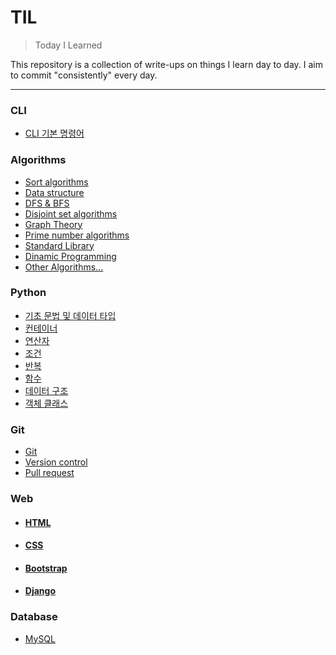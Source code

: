 # TIL
> Today I Learned

This repository is a collection of write-ups on things I learn day to day. I aim to commit "consistently" every day.

___
### CLI
- [CLI 기본 명령어](https://github.com/hw1004/1day1commit/blob/main/CLI/CLI_%EC%A0%95%ED%98%9C%EC%9B%90.md)

### Algorithms
- [Sort algorithms](https://github.com/hw1004/TIL/blob/main/algorithms/algorithms.md)
- [Data structure](https://github.com/hw1004/TIL/blob/main/algorithms/data_structure.md)
- [DFS & BFS](https://github.com/hw1004/TIL/blob/main/algorithms/DFS_BFS.md)
- [Disjoint set algorithms](https://github.com/hw1004/TIL/blob/main/algorithms/disjoint_set_algorithms.md)
- [Graph Theory](https://github.com/hw1004/TIL/blob/main/algorithms/optimized_algorithms.md)
- [Prime number algorithms](https://github.com/hw1004/TIL/blob/main/algorithms/prime_number_algorithm.md)
- [Standard Library](https://github.com/hw1004/TIL/blob/main/algorithms/standard_library.md)
- [Dinamic Programming](https://github.com/hw1004/TIL/blob/main/algorithms/dimanic_programming.md)
- [Other Algorithms...](https://github.com/hw1004/TIL/blob/main/algorithms/etc_algorithms.md)

### Python
- [기초 문법 및 데이터 타입](https://github.com/hw1004/1day1commit/blob/main/python/basic_syntax_and_datatype.md)
- [컨테이너](https://github.com/hw1004/1day1commit/blob/main/python/container.md)
- [연산자](https://github.com/hw1004/1day1commit/blob/main/python/operator.md)
- [조건](https://github.com/hw1004/1day1commit/blob/main/python/conditional_statement.md)
- [반복](https://github.com/hw1004/1day1commit/blob/main/python/loop_statement.md)
- [함수](https://github.com/hw1004/1day1commit/blob/main/python/function.md)
- [데이터 구조](https://github.com/hw1004/1day1commit/blob/main/python/data_structure.md)
- [객체 클래스](https://github.com/hw1004/1day1commit/blob/main/python/oop.md)

### Git
- [Git](https://github.com/hw1004/1day1commit/blob/main/git/git_%EC%A0%95%ED%98%9C%EC%9B%90.md)
- [Version control](https://github.com/hw1004/1day1commit/blob/main/git/git_version.md)
- [Pull request](https://github.com/hw1004/1day1commit/blob/main/git/git_pull_request.md)



### Web
- #### [HTML](https://github.com/hw1004/1day1commit/tree/main/web/HTML)
- #### [CSS](https://github.com/hw1004/1day1commit/tree/main/web/CSS)
- #### [Bootstrap](https://github.com/hw1004/1day1commit/tree/main/web/Bootstrap)
- #### [Django](https://github.com/hw1004/TIL/blob/main/django/django_basic.md)

### Database
- [MySQL](https://github.com/hw1004/TIL/tree/main/DB)